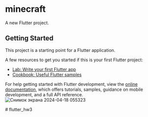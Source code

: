 # minecraft

A new Flutter project.

## Getting Started

This project is a starting point for a Flutter application.

A few resources to get you started if this is your first Flutter project:

- [Lab: Write your first Flutter app](https://docs.flutter.dev/get-started/codelab)
- [Cookbook: Useful Flutter samples](https://docs.flutter.dev/cookbook)

For help getting started with Flutter development, view the
[online documentation](https://docs.flutter.dev/), which offers tutorials,
samples, guidance on mobile development, and a full API reference.
![Снимок экрана 2024-04-18 055323](https://github.com/ademabek/flutter_hw3/assets/144406245/7106c16d-4c87-409a-8a39-1cf1a9f26e1c)

#   f l u t t e r _ h w 3 
 
 
